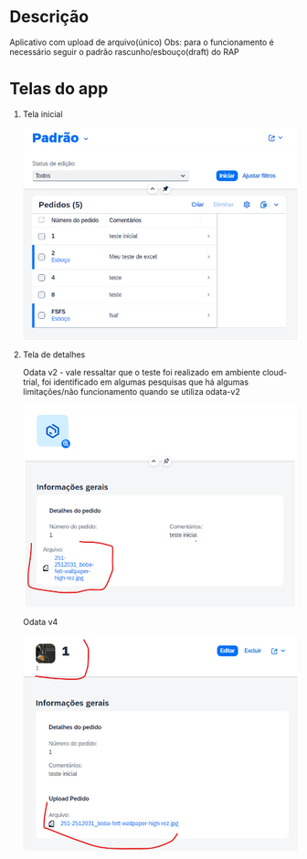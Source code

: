# Descrição
Aplicativo com upload de arquivo(único) 
Obs: para o funcionamento é necessário seguir o padrão rascunho/esbouço(draft) do RAP
# Telas do app

1. Tela inicial

    ![Início](img/telainicial.png)

2. Tela de detalhes

    Odata v2 - vale ressaltar que o teste foi realizado em ambiente cloud-trial, foi identificado em algumas pesquisas que há algumas limitações/não funcionamento quando se utiliza odata-v2

    ![Detalhes  odata v2](img/detalhesodatav2.png)
    
    Odata v4
    
    ![Detalhes  odata v4](img/detalhesodatav4.png)
